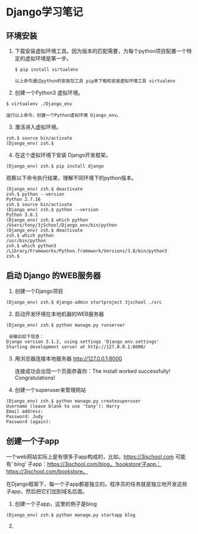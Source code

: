 # Django学习笔记



## 环境安装

1. 下载安装虚拟环境工具。因为版本的匹配需要，为每个python项目配置一个特定的虚拟环境是第一步。

   ```shell
   $ pip install virtualenv
   
   以上命令通过python的安装包工具 pip来下载和安装虚拟环境工具 virtualenv
   ```

2. 创建一个Python3 虚拟环境。

```shell
$ virtualenv ./Django_env

运行以上命令，创建一个Python虚拟环境 Django_env。
```

3. 激活进入虚拟环境。

```shell
zsh.$ source bin/activate
(Django_env) zsh.$
```

4. 在这个虚拟环境下安装 Django开发框架。

```shell
(Django_env) zsh.$ pip install django
```



观察以下命令执行结果，理解不同环境下的python版本。

```shell
(Django_env) zsh.$ deactivate
zsh.$ python --version
Python 2.7.16
zsh.$ source bin/activate
(Django_env) zsh.$ python --version
Python 3.8.1
(Django_env) zsh.$ which python
/Users/tony/3jSchool/Django_env/bin/python
(Django_env) zsh.$ deactivate
zsh.$ which python
/usr/bin/python
zsh.$ which python3
/Library/Frameworks/Python.framework/Versions/3.8/bin/python3
zsh.$ 

```



## 启动 Django 的WEB服务器



1. 创建一个Django项目

```shell
(Django_env) zsh.$ django-admin startproject 3jschool ./src
```

2. 启动开发环境在本地机器的WEB服务器

```shell
(Django_env) zsh.$ python manage.py runserver

 会输出如下信息：
Django version 3.1.2, using settings 'Django_env.settings'
Starting development server at http://127.0.0.1:8000/
```

3. 用浏览器连接本地服务器 http://127.0.0.1:8000

   连接成功会出现一个页面恭喜你：The install worked successfully! Congratulations!

4. 创建一个superuser来管理网站

```shell
(Django_env) zsh.$ python manage.py createsuperuser
Username (leave blank to use 'tony'): Harry
Email address: 
Password: Judy
Password (again): 
```



## 创建一个子app

一个web网站实际上是有很多子app构成的，比如，https://3jschool.com 可能有‘ blog’ 子app：https://3jschool.com/blog，‘bookstore‘子app：https://3jschool.com/bookstore。

在Django框架下，每一个子app都是独立的。程序员的任务就是独立地开发这些子app，然后把它们加到域名后面。

1. 创建一个子app，这里的例子是blog

```shell
(Django_env) zsh.$ python manage.py startapp blog
```

2. 